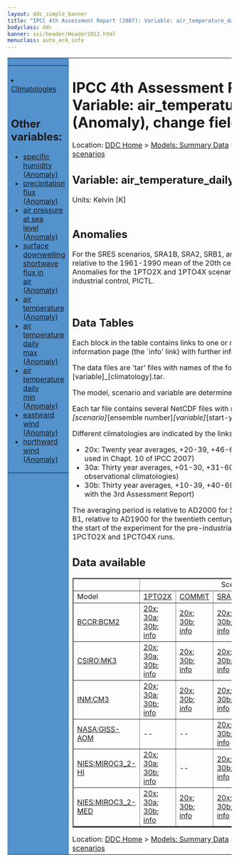```yaml
---
layout: ddc_simple_banner
title: "IPCC 4th Assessment Report (2007): Variable: air_temperature_daily_max (Anomaly), change fields"
bodyclass: ddc
banner: ssi/header/Header2012.html
menuclass: auto_ar4_info
---
```



<table width="100%" border="0" cellspacing="0" cellpadding="0" style="border-collapse: collapse;">
<tr style="margin:0;padding:0;border:0;">
<td style="margin:0;padding:0;border:0;height:1pt;width:150pt;background:#5492CD;" valign="top" >

<div id="lh-col2" class="auto_ar4_info">
<table class="menumain" bgcolor="#5492CD" cellspacing="0" width="100%" border="0">
<tr><td>

<br/>
<li><a href="var-air_temperature_daily_max.html">Climatologies</a></li><br/>

<h2> Other variables:</h2>
<ul>
<li><a href="var-specific_humidity-change.html">specific<br/> humidity (Anomaly)</a></li>
<li><a href="var-precipitation_flux-change.html">precipitation<br/> flux (Anomaly)</a></li>
<li><a href="var-air_pressure_at_sea_level-change.html">air pressure at sea<br/> level (Anomaly)</a></li>
<li><a href="var-surface_downwelling_shortwave_flux_in_air-change.html">surface downwelling<br/> shortwave flux in<br/> air (Anomaly)</a></li>
<li><a href="var-air_temperature-change.html">air<br/> temperature (Anomaly)</a></li>
<li><a href="var-air_temperature_daily_max-change.html">air temperature daily<br/> max (Anomaly)</a></li>
<li><a href="var-air_temperature_daily_min-change.html">air temperature daily<br/> min (Anomaly)</a></li>
<li><a href="var-eastward_wind-change.html">eastward wind (Anomaly)</a></li>
<li><a href="var-northward_wind-change.html">northward wind (Anomaly)</a></li>
</ul>

</td></tr> 
<!--#include virtual="/ssi12/logos/badc.html" -->
</table>
</div>
</td>
<td><h1>IPCC 4th Assessment Report (2007): Variable: air_temperature_daily_max (Anomaly), change fields</h1>

<!-- Breadcrumb1 -->
<div id="breadcrumb1" align="left">
Location: <a href="/index.html">DDC Home</a> > <a href="/sim/gcm_clim/">Models: Summary Data</a>
> <a href="/sim/gcm_clim/SRES_AR4/index.html">AR4 (2007): SRES scenarios</a>
</div>
<!-- End of Breadcrumb1 --><h2>Variable: air_temperature_daily_max</h2>
Units: Kelvin [K]<br/>

<br/>

<h2>Anomalies</h2>

For the SRES scenarios, SRA1B, SRA2, SRB1, anomalies are calculated relative to
the 1961-1990 mean of the 20th century simulation, 20C3M. Anomalies for the
1PTO2X and 1PTO4X scenarios are relative to the pre-industrial control, PICTL.

<br/>
<h2> Data Tables</h2>

Each block in the table contains links to one or more data files and
to one information page (the `info' link) with further information.
<p/>

The data files are 'tar' files with names of the form
[model]_[scenario]_[variable]_[climatology].tar.
<p/>

The model, scenario and variable are determined by the position in
the table.
<p/>

Each tar file contains several NetCDF files with names of the form:
[model]_[scenario]_[ensemble number]_[variable]_[start-year]-[end-year].nc.
<p/>

Different climatologies are indicated by the links within each table entry.
<ul>
<li>20x: Twenty year averages, +20-39, +46-65, +80-99, +180-199 (as used in Chapt. 10 of IPCC 2007)</li>
<li>30a: Thirty year averages, +01-30, +31-60, +61-90 (as used in the observational climatologies)</li>
<li>30b: Thirty year averages, +10-39, +40-69, +70-99 (for compatibility with the 3rd Assessment Report)</li>
</ul>
The averaging period is relative to AD2000 for SRES scenarios A1B, A2 and B1,
relative to AD1900 for the twentieth century run (20C3M) and relative to the
start of the experiment for the pre-industrial control (PICTL) and the
1PCTO2X and 1PCTO4X runs.
<p/>

<h2>Data available</h2>

<table class="data-table"  border="2">
<tr><td></td>
<td colspan="6" align="center">Scenario</td>
</tr>
<tr><td>Model</td>
      <td><a href="scenario-1PTO2X-change.html">1PTO2X</a></td>
      <td><a href="scenario-COMMIT-change.html">COMMIT</a></td>
      <td><a href="scenario-SRA1B-change.html">SRA1B</a></td>
      <td><a href="scenario-SRB1-change.html">SRB1</a></td>
      <td><a href="scenario-SRA2-change.html">SRA2</a></td>
      <td><a href="scenario-1PTO4X-change.html">1PTO4X</a></td>
</tr>
<tr><td class="data-table-col1"><a href="model-BCCR-BCM2-change.html">BCCR:BCM2</a></td>
      <td class="data-table-item">
      <a href="/cgi-bin/downl/ar4_nc/tasmax-change/BCM2_1PTO2X_tasmax-change_oc20x.tar">20x</a>;
      <a href="/cgi-bin/downl/ar4_nc/tasmax-change/BCM2_1PTO2X_tasmax-change_oc30a.tar">30a</a>;
      <a href="/cgi-bin/downl/ar4_nc/tasmax-change/BCM2_1PTO2X_tasmax-change_oc30b.tar">30b</a>;
      <a href="/ar4/info/BCCR-BCM2_1PTO2X_tasmax.html">info</a></td>
      <td class="data-table-item">
      <a href="/cgi-bin/downl/ar4_nc/tasmax-change/BCM2_COMMIT_tasmax-change_c20x.tar">20x</a>;
      <a href="/cgi-bin/downl/ar4_nc/tasmax-change/BCM2_COMMIT_tasmax-change_c30b.tar">30b</a>;
      <a href="/ar4/info/BCCR-BCM2_COMMIT_tasmax.html">info</a></td>
      <td class="data-table-item">
      <a href="/cgi-bin/downl/ar4_nc/tasmax-change/BCM2_SRA1B_tasmax-change_c20x.tar">20x</a>;
      <a href="/cgi-bin/downl/ar4_nc/tasmax-change/BCM2_SRA1B_tasmax-change_c30b.tar">30b</a>;
      <a href="/ar4/info/BCCR-BCM2_SRA1B_tasmax.html">info</a></td>
      <td class="data-table-item">
      <a href="/cgi-bin/downl/ar4_nc/tasmax-change/BCM2_SRB1_tasmax-change_c20x.tar">20x</a>;
      <a href="/cgi-bin/downl/ar4_nc/tasmax-change/BCM2_SRB1_tasmax-change_c30b.tar">30b</a>;
      <a href="/ar4/info/BCCR-BCM2_SRB1_tasmax.html">info</a></td>
      <td class="data-table-empty">--</td>
      <td class="data-table-empty">--</td>
</tr>
<tr><td class="data-table-col1"><a href="model-CSIRO-MK3-change.html">CSIRO:MK3</a></td>
      <td class="data-table-item">
      <a href="/cgi-bin/downl/ar4_nc/tasmax-change/CSMK3_1PTO2X_tasmax-change_oc20x.tar">20x</a>;
      <a href="/cgi-bin/downl/ar4_nc/tasmax-change/CSMK3_1PTO2X_tasmax-change_oc30a.tar">30a</a>;
      <a href="/cgi-bin/downl/ar4_nc/tasmax-change/CSMK3_1PTO2X_tasmax-change_oc30b.tar">30b</a>;
      <a href="/ar4/info/CSIRO-MK3_1PTO2X_tasmax.html">info</a></td>
      <td class="data-table-item">
      <a href="/cgi-bin/downl/ar4_nc/tasmax-change/CSMK3_COMMIT_tasmax-change_c20x.tar">20x</a>;
      <a href="/cgi-bin/downl/ar4_nc/tasmax-change/CSMK3_COMMIT_tasmax-change_c30b.tar">30b</a>;
      <a href="/ar4/info/CSIRO-MK3_COMMIT_tasmax.html">info</a></td>
      <td class="data-table-item">
      <a href="/cgi-bin/downl/ar4_nc/tasmax-change/CSMK3_SRA1B_tasmax-change_c20x.tar">20x</a>;
      <a href="/cgi-bin/downl/ar4_nc/tasmax-change/CSMK3_SRA1B_tasmax-change_c30b.tar">30b</a>;
      <a href="/ar4/info/CSIRO-MK3_SRA1B_tasmax.html">info</a></td>
      <td class="data-table-item">
      <a href="/cgi-bin/downl/ar4_nc/tasmax-change/CSMK3_SRB1_tasmax-change_c20x.tar">20x</a>;
      <a href="/cgi-bin/downl/ar4_nc/tasmax-change/CSMK3_SRB1_tasmax-change_c30b.tar">30b</a>;
      <a href="/ar4/info/CSIRO-MK3_SRB1_tasmax.html">info</a></td>
      <td class="data-table-item">
      <a href="/cgi-bin/downl/ar4_nc/tasmax-change/CSMK3_SRA2_tasmax-change_c20x.tar">20x</a>;
      <a href="/cgi-bin/downl/ar4_nc/tasmax-change/CSMK3_SRA2_tasmax-change_c30b.tar">30b</a>;
      <a href="/ar4/info/CSIRO-MK3_SRA2_tasmax.html">info</a></td>
      <td class="data-table-empty">--</td>
</tr>
<tr><td class="data-table-col1"><a href="model-INM-CM3-change.html">INM:CM3</a></td>
      <td class="data-table-item">
      <a href="/cgi-bin/downl/ar4_nc/tasmax-change/INCM3_1PTO2X_tasmax-change_oc20x.tar">20x</a>;
      <a href="/cgi-bin/downl/ar4_nc/tasmax-change/INCM3_1PTO2X_tasmax-change_oc30a.tar">30a</a>;
      <a href="/cgi-bin/downl/ar4_nc/tasmax-change/INCM3_1PTO2X_tasmax-change_oc30b.tar">30b</a>;
      <a href="/ar4/info/INM-CM3_1PTO2X_tasmax.html">info</a></td>
      <td class="data-table-item">
      <a href="/cgi-bin/downl/ar4_nc/tasmax-change/INCM3_COMMIT_tasmax-change_c20x.tar">20x</a>;
      <a href="/cgi-bin/downl/ar4_nc/tasmax-change/INCM3_COMMIT_tasmax-change_c30b.tar">30b</a>;
      <a href="/ar4/info/INM-CM3_COMMIT_tasmax.html">info</a></td>
      <td class="data-table-item">
      <a href="/cgi-bin/downl/ar4_nc/tasmax-change/INCM3_SRA1B_tasmax-change_c20x.tar">20x</a>;
      <a href="/cgi-bin/downl/ar4_nc/tasmax-change/INCM3_SRA1B_tasmax-change_c30b.tar">30b</a>;
      <a href="/ar4/info/INM-CM3_SRA1B_tasmax.html">info</a></td>
      <td class="data-table-item">
      <a href="/cgi-bin/downl/ar4_nc/tasmax-change/INCM3_SRB1_tasmax-change_c20x.tar">20x</a>;
      <a href="/cgi-bin/downl/ar4_nc/tasmax-change/INCM3_SRB1_tasmax-change_c30b.tar">30b</a>;
      <a href="/ar4/info/INM-CM3_SRB1_tasmax.html">info</a></td>
      <td class="data-table-item">
      <a href="/cgi-bin/downl/ar4_nc/tasmax-change/INCM3_SRA2_tasmax-change_c20x.tar">20x</a>;
      <a href="/cgi-bin/downl/ar4_nc/tasmax-change/INCM3_SRA2_tasmax-change_c30b.tar">30b</a>;
      <a href="/ar4/info/INM-CM3_SRA2_tasmax.html">info</a></td>
      <td class="data-table-item">
      <a href="/cgi-bin/downl/ar4_nc/tasmax-change/INCM3_1PTO4X_tasmax-change_oc20x.tar">20x</a>;
      <a href="/cgi-bin/downl/ar4_nc/tasmax-change/INCM3_1PTO4X_tasmax-change_oc30a.tar">30a</a>;
      <a href="/cgi-bin/downl/ar4_nc/tasmax-change/INCM3_1PTO4X_tasmax-change_oc30b.tar">30b</a>;
      <a href="/ar4/info/INM-CM3_1PTO4X_tasmax.html">info</a></td>
</tr>
<tr><td class="data-table-col1"><a href="model-NASA-GISS-AOM-change.html">NASA:GISS-AOM</a></td>
      <td class="data-table-empty">--</td>
      <td class="data-table-empty">--</td>
      <td class="data-table-item">
      <a href="/cgi-bin/downl/ar4_nc/tasmax-change/GIAOM_SRA1B_tasmax-change_c20x.tar">20x</a>;
      <a href="/cgi-bin/downl/ar4_nc/tasmax-change/GIAOM_SRA1B_tasmax-change_c30b.tar">30b</a>;
      <a href="/ar4/info/NASA-GISS-AOM_SRA1B_tasmax.html">info</a></td>
      <td class="data-table-item">
      <a href="/cgi-bin/downl/ar4_nc/tasmax-change/GIAOM_SRB1_tasmax-change_c20x.tar">20x</a>;
      <a href="/cgi-bin/downl/ar4_nc/tasmax-change/GIAOM_SRB1_tasmax-change_c30b.tar">30b</a>;
      <a href="/ar4/info/NASA-GISS-AOM_SRB1_tasmax.html">info</a></td>
      <td class="data-table-empty">--</td>
      <td class="data-table-empty">--</td>
</tr>
<tr><td class="data-table-col1"><a href="model-NIES-MIROC3_2-HI-change.html">NIES:MIROC3_2-HI</a></td>
      <td class="data-table-item">
      <a href="/cgi-bin/downl/ar4_nc/tasmax-change/MIHR_1PTO2X_tasmax-change_oc20x.tar">20x</a>;
      <a href="/cgi-bin/downl/ar4_nc/tasmax-change/MIHR_1PTO2X_tasmax-change_oc30a.tar">30a</a>;
      <a href="/cgi-bin/downl/ar4_nc/tasmax-change/MIHR_1PTO2X_tasmax-change_oc30b.tar">30b</a>;
      <a href="/ar4/info/NIES-MIROC3_2-HI_1PTO2X_tasmax.html">info</a></td>
      <td class="data-table-empty">--</td>
      <td class="data-table-item">
      <a href="/cgi-bin/downl/ar4_nc/tasmax-change/MIHR_SRA1B_tasmax-change_c20x.tar">20x</a>;
      <a href="/cgi-bin/downl/ar4_nc/tasmax-change/MIHR_SRA1B_tasmax-change_c30b.tar">30b</a>;
      <a href="/ar4/info/NIES-MIROC3_2-HI_SRA1B_tasmax.html">info</a></td>
      <td class="data-table-item">
      <a href="/cgi-bin/downl/ar4_nc/tasmax-change/MIHR_SRB1_tasmax-change_c20x.tar">20x</a>;
      <a href="/cgi-bin/downl/ar4_nc/tasmax-change/MIHR_SRB1_tasmax-change_c30b.tar">30b</a>;
      <a href="/ar4/info/NIES-MIROC3_2-HI_SRB1_tasmax.html">info</a></td>
      <td class="data-table-empty">--</td>
      <td class="data-table-empty">--</td>
</tr>
<tr><td class="data-table-col1"><a href="model-NIES-MIROC3_2-MED-change.html">NIES:MIROC3_2-MED</a></td>
      <td class="data-table-item">
      <a href="/cgi-bin/downl/ar4_nc/tasmax-change/MIMR_1PTO2X_tasmax-change_oc20x.tar">20x</a>;
      <a href="/cgi-bin/downl/ar4_nc/tasmax-change/MIMR_1PTO2X_tasmax-change_oc30a.tar">30a</a>;
      <a href="/cgi-bin/downl/ar4_nc/tasmax-change/MIMR_1PTO2X_tasmax-change_oc30b.tar">30b</a>;
      <a href="/ar4/info/NIES-MIROC3_2-MED_1PTO2X_tasmax.html">info</a></td>
      <td class="data-table-item">
      <a href="/cgi-bin/downl/ar4_nc/tasmax-change/MIMR_COMMIT_tasmax-change_c20x.tar">20x</a>;
      <a href="/cgi-bin/downl/ar4_nc/tasmax-change/MIMR_COMMIT_tasmax-change_c30b.tar">30b</a>;
      <a href="/ar4/info/NIES-MIROC3_2-MED_COMMIT_tasmax.html">info</a></td>
      <td class="data-table-item">
      <a href="/cgi-bin/downl/ar4_nc/tasmax-change/MIMR_SRA1B_tasmax-change_c20x.tar">20x</a>;
      <a href="/cgi-bin/downl/ar4_nc/tasmax-change/MIMR_SRA1B_tasmax-change_c30b.tar">30b</a>;
      <a href="/ar4/info/NIES-MIROC3_2-MED_SRA1B_tasmax.html">info</a></td>
      <td class="data-table-item">
      <a href="/cgi-bin/downl/ar4_nc/tasmax-change/MIMR_SRB1_tasmax-change_c20x.tar">20x</a>;
      <a href="/cgi-bin/downl/ar4_nc/tasmax-change/MIMR_SRB1_tasmax-change_c30b.tar">30b</a>;
      <a href="/ar4/info/NIES-MIROC3_2-MED_SRB1_tasmax.html">info</a></td>
      <td class="data-table-item">
      <a href="/cgi-bin/downl/ar4_nc/tasmax-change/MIMR_SRA2_tasmax-change_c20x.tar">20x</a>;
      <a href="/cgi-bin/downl/ar4_nc/tasmax-change/MIMR_SRA2_tasmax-change_c30b.tar">30b</a>;
      <a href="/ar4/info/NIES-MIROC3_2-MED_SRA2_tasmax.html">info</a></td>
      <td class="data-table-item">
      <a href="/cgi-bin/downl/ar4_nc/tasmax-change/MIMR_1PTO4X_tasmax-change_oc20x.tar">20x</a>;
      <a href="/cgi-bin/downl/ar4_nc/tasmax-change/MIMR_1PTO4X_tasmax-change_oc30a.tar">30a</a>;
      <a href="/cgi-bin/downl/ar4_nc/tasmax-change/MIMR_1PTO4X_tasmax-change_oc30b.tar">30b</a>;
      <a href="/ar4/info/NIES-MIROC3_2-MED_1PTO4X_tasmax.html">info</a></td>
</tr>
</table>
</div>
<!-- Breadcrumb2 -->
<div id="breadcrumb2" align="left">
Location: <a href="/index.html">DDC Home</a> > <a href="/sim/gcm_clim/">Models: Summary Data</a>
> <a href="/sim/gcm_clim/SRES_AR4/index.html">AR4 (2007): SRES scenarios</a>
</div>
<!-- End of Breadcrumb2 --></td></tr></table>
